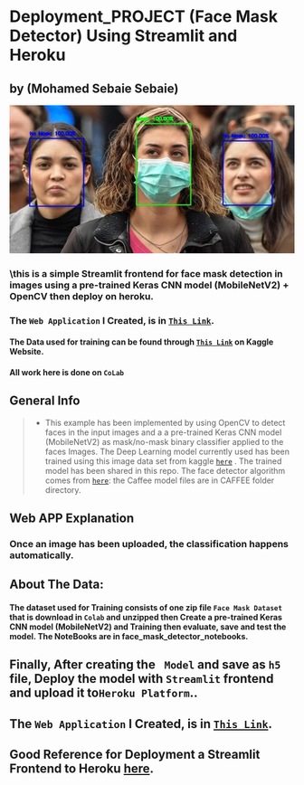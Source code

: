 # Deployment_PROJECT (Face Mask Detector) Using Streamlit and Heroku
## by (Mohamed Sebaie Sebaie)

<img src="imageB.jpg">

### \this is a simple Streamlit frontend for face mask detection in images using a pre-trained Keras CNN model (MobileNetV2) + OpenCV then deploy on heroku.

### The `Web Application` I Created, is in <a href="https://face-mask-detector-app-cv.herokuapp.com/" target="_blank">`This Link`</a>.
#### The Data used for training can be found through  <a href="https://www.kaggle.com/ashishjangra27/face-mask-12k-images-dataset" target="_blank">`This Link`</a> on Kaggle Website. 

#### All work here is done on `CoLab` 

## General Info
>- This example has been implemented by using OpenCV to detect faces in the input images and a a pre-trained Keras CNN model (MobileNetV2)   as mask/no-mask binary classifier applied to the faces Images. The Deep Learning model currently used has been trained using this image data set from kaggle <a href="https://www.kaggle.com/ashishjangra27/face-mask-12k-images-dataset" target="_blank">`here`</a> . The trained model has been shared in this repo. The face detector algorithm comes from <a href="https://github.com/opencv/opencv/blob/master/samples/dnn/face_detector/how_to_train_face_detector.txt" target="_blank">`here`</a>: the Caffee model files are in CAFFEE folder directory.

## Web APP Explanation
### Once an image has been uploaded, the classification happens automatically. 


##  About The Data:
#### The dataset used for Training consists of one zip file `Face Mask Dataset` that is download in `Colab` and unzipped then Create a pre-trained Keras CNN model (MobileNetV2) and Training then evaluate, save and test the model. The NoteBooks are in face_mask_detector_notebooks.


## Finally, After creating the ` Model` and save as `h5` file, Deploy the model with `Streamlit` frontend and upload it to`Heroku Platform`..

## The `Web Application` I Created, is in <a href="https://face-mask-detector-app-cv.herokuapp.com/" target="_blank">`This Link`</a>.

## Good Reference for Deployment a Streamlit Frontend to Heroku <a href="https://medium.com/analytics-vidhya/deploying-a-streamlit-and-opencv-based-web-application-to-heroku-456691d28c41" target="_blank">here</a>. 

